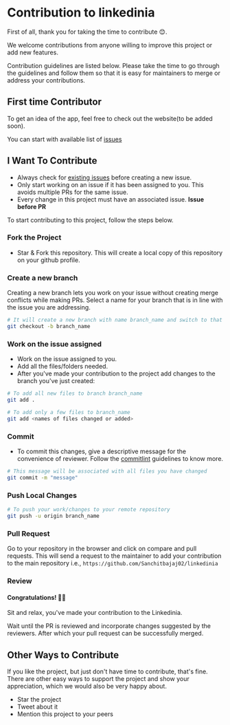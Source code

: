 # Contribution to linkedinia

First of all, thank you for taking the time to contribute 😊.

We welcome contributions from anyone willing to improve this project or add new features.

Contribution guidelines are listed below. Please take the time to go through the guidelines and follow them so that it is easy for maintainers to merge or address your contributions.

## First time Contributor

To get an idea of the app, feel free to check out the website(to be added soon).

You can start with available list of [issues](https://github.com/Sanchitbajaj02/linkedinia/issues)

## I Want To Contribute

- Always check for [existing issues](https://github.com/Sanchitbajaj02/linkedinia/issues) before creating a new issue.
- Only start working on an issue if it has been assigned to you. This avoids multiple PRs for the same issue.
- Every change in this project must have an associated issue. **Issue before PR**

To start contributing to this project, follow the steps below.

### Fork the Project

- Star & Fork this repository. This will create a local copy of this repository on your github profile.
<!-- - Follow [git workflow](docs/git.md) to know more. -->

### Create a new branch

Creating a new branch lets you work on your issue without creating merge conflicts while making PRs.
Select a name for your branch that is in line with the issue you are addressing.

```bash
# It will create a new branch with name branch_name and switch to that branch
git checkout -b branch_name
```

### Work on the issue assigned

- Work on the issue assigned to you.
- Add all the files/folders needed.
- After you've made your contribution to the project add changes to the branch you've just created:

```bash
# To add all new files to branch branch_name
git add .

# To add only a few files to branch_name
git add <names of files changed or added>
```

### Commit

- To commit this changes, give a descriptive message for the convenience of reviewer. Follow the [commitlint](docs/commitlint.md) guidelines to know more.

```bash
# This message will be associated with all files you have changed
git commit -m "message"
```

### Push Local Changes

```bash
# To push your work/changes to your remote repository
git push -u origin branch_name
```

### Pull Request

Go to your repository in the browser and click on compare and pull requests.
This will send a request to the maintainer to add your contribution to the main repository i.e., `https://github.com/Sanchitbajaj02/linkedinia`

<!-- ### Add a title to your Pull Request.

Add a meaningful title to the pull request so that reviewing will be easy for our team. Follow the [commitlint](docs/commitlint.md) guidelines to know more

```text
fix: minor issues to increase performance by 20%
```

Make sure to mention which issue is solved with this Pull Request by mentioning the issue number #. Then add a description to your Pull Request that explains your contribution.
-->
### Review

#### Congratulations! 🎉🌟 
Sit and relax, you've made your contribution to the Linkedinia. 

Wait until the PR is reviewed and incorporate changes suggested by the reviewers. After which your pull request can be successfully merged.

## Other Ways to Contribute

If you like the project, but just don't have time to contribute, that's fine. There are other easy ways to support the project and show your appreciation, which we would also be very happy about.

- Star the project 
- Tweet about it 
- Mention this project to your peers
